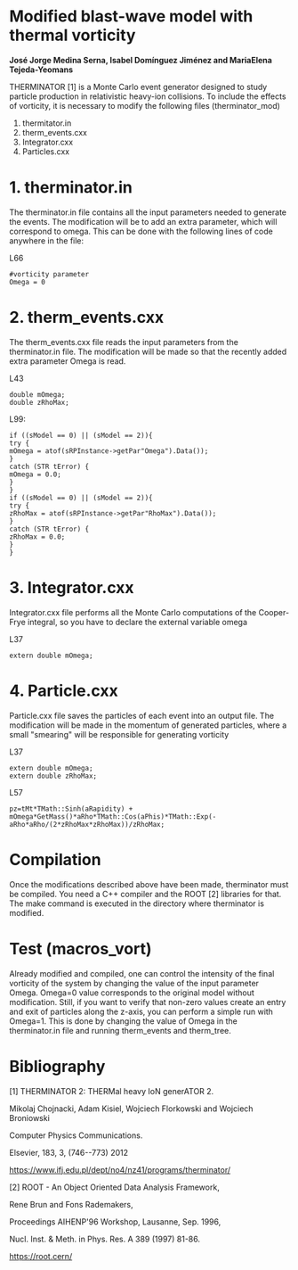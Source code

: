 # Modified blast-wave model with thermal vorticity

$\textbf{José Jorge Medina Serna, Isabel Domínguez Jiménez  and MariaElena Tejeda-Yeomans}$
  
THERMINATOR [1] is a Monte Carlo event generator designed to study particle production in relativistic heavy-ion collisions. To include the effects of vorticity, it is necessary to modify the following files (therminator_mod)

1. thermitator.in
2. therm_events.cxx
3. Integrator.cxx
4. Particles.cxx


# 1. therminator.in

The therminator.in file contains all the input parameters needed to generate the events. The modification will be to add an extra parameter, which will correspond to omega. This can be done with the following lines of code anywhere in the file:

L66 
```
#vorticity parameter
Omega = 0
```

# 2. therm_events.cxx

The therm_events.cxx file reads the input parameters from the therminator.in file. The modification will be made so that the recently added extra parameter Omega is read. 

L43 
```
double mOmega;
double zRhoMax;
```
L99:
```
if ((sModel == 0) || (sModel == 2)){
try {
mOmega = atof(sRPInstance->getPar"Omega").Data());
}
catch (STR tError) {
mOmega = 0.0;
}
}
if ((sModel == 0) || (sModel == 2)){
try {
zRhoMax = atof(sRPInstance->getPar"RhoMax").Data());
}
catch (STR tError) {
zRhoMax = 0.0;
}
}
```
# 3. Integrator.cxx

Integrator.cxx file performs all the Monte Carlo computations of the Cooper-Frye integral, so you have to declare the external variable omega

L37 
```
extern double mOmega;
```

# 4. Particle.cxx

Particle.cxx file saves the particles of each event into an output file. The modification will be made in the momentum of generated particles, where a small "smearing" will be responsible for generating vorticity 


L37 
```
extern double mOmega;
extern double zRhoMax;
```

L57 
```
pz=tMt*TMath::Sinh(aRapidity) + mOmega*GetMass()*aRho*TMath::Cos(aPhis)*TMath::Exp(-aRho*aRho/(2*zRhoMax*zRhoMax))/zRhoMax;
```

# Compilation
Once the modifications described above have been made, therminator must be compiled. You need a C++ compiler and the ROOT [2] libraries for that. The make command is executed in the directory where therminator is modified.

# Test (macros_vort)
Already modified and compiled, one can control the intensity of the final vorticity of the system by changing the value of the input parameter Omega. Omega=0 value corresponds to the original model without modification. Still, if you want to verify that non-zero values ​​create an entry and exit of particles along the z-axis, you can perform a simple run with Omega=1. This is done by changing the value of Omega in the therminator.in file and running therm\_events and therm\_tree.

# Bibliography
[1] THERMINATOR 2: THERMal heavy IoN generATOR 2.

Mikolaj Chojnacki, Adam Kisiel, Wojciech Florkowski and Wojciech Broniowski

Computer Physics Communications.

Elsevier, 183, 3, (746--773) 2012

https://www.ifj.edu.pl/dept/no4/nz41/programs/therminator/

[2] ROOT - An Object Oriented Data Analysis Framework,

Rene Brun and Fons Rademakers, 

Proceedings AIHENP'96 Workshop, Lausanne, Sep. 1996,

Nucl. Inst. & Meth. in Phys. Res. A 389 (1997) 81-86.

https://root.cern/

